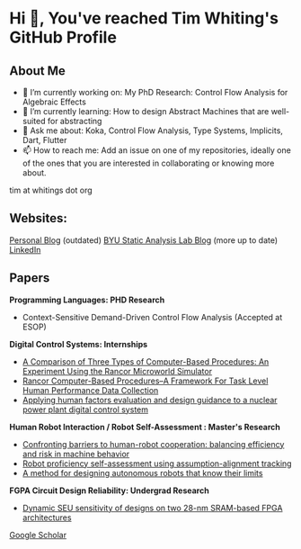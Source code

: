 # Hi 👋, You've reached Tim Whiting's GitHub Profile

## About Me
- 🔭 I’m currently working on: My PhD Research: Control Flow Analysis for Algebraic Effects
- 🌱 I’m currently learning: How to design Abstract Machines that are well-suited for abstracting
- 💬 Ask me about: Koka, Control Flow Analysis, Type Systems, Implicits, Dart, Flutter
- 📫 How to reach me: Add an issue on one of my repositories, ideally one of the ones that you are interested in collaborating or knowing more about.

tim at whitings dot org

## Websites:
[Personal Blog](https://blog.timwhiting.dev) (outdated)
[BYU Static Analysis Lab Blog](https://byu-static-analysis-lab.github.io/blog/) (more up to date)
[LinkedIn](https://www.linkedin.com/in/tim-whiting/)

## Papers

**Programming Languages: PHD Research**
- Context-Sensitive Demand-Driven Control Flow Analysis (Accepted at ESOP)

**Digital Control Systems: Internships**
- [A Comparison of Three Types of Computer-Based Procedures: An Experiment Using the Rancor Microworld Simulator](https://scholar.google.com/citations?view_op=view_citation&hl=en&user=-sGlzNQAAAAJ&citation_for_view=-sGlzNQAAAAJ:_FM0Bhl9EiAC)
- [Rancor Computer-Based Procedures–A Framework For Task Level Human Performance Data Collection](https://scholar.google.com/citations?view_op=view_citation&hl=en&user=-sGlzNQAAAAJ&citation_for_view=-sGlzNQAAAAJ:FAceZFleit8C)
- [Applying human factors evaluation and design guidance to a nuclear power plant digital control system](https://scholar.google.com/citations?view_op=view_citation&hl=en&user=-sGlzNQAAAAJ&citation_for_view=-sGlzNQAAAAJ:d1gkVwhDpl0C)

**Human Robot Interaction / Robot Self-Assessment : Master's Research**
- [Confronting barriers to human-robot cooperation: balancing efficiency and risk in machine behavior](https://scholar.google.com/citations?view_op=view_citation&hl=en&user=-sGlzNQAAAAJ&citation_for_view=-sGlzNQAAAAJ:9yKSN-GCB0IC)
- [Robot proficiency self-assessment using assumption-alignment tracking](https://scholar.google.com/citations?view_op=view_citation&hl=en&user=-sGlzNQAAAAJ&citation_for_view=-sGlzNQAAAAJ:VLnqNzywnoUC)
- [A method for designing autonomous robots that know their limits](https://scholar.google.com/citations?view_op=view_citation&hl=en&user=-sGlzNQAAAAJ&citation_for_view=-sGlzNQAAAAJ:hqOjcs7Dif8C)

**FGPA Circuit Design Reliability: Undergrad Research**
- [Dynamic SEU sensitivity of designs on two 28-nm SRAM-based FPGA architectures](https://scholar.google.com/citations?view_op=view_citation&hl=en&user=-sGlzNQAAAAJ&citation_for_view=-sGlzNQAAAAJ:2osOgNQ5qMEC)

[Google Scholar](https://scholar.google.com/citations?user=-sGlzNQAAAAJ&hl=en)
